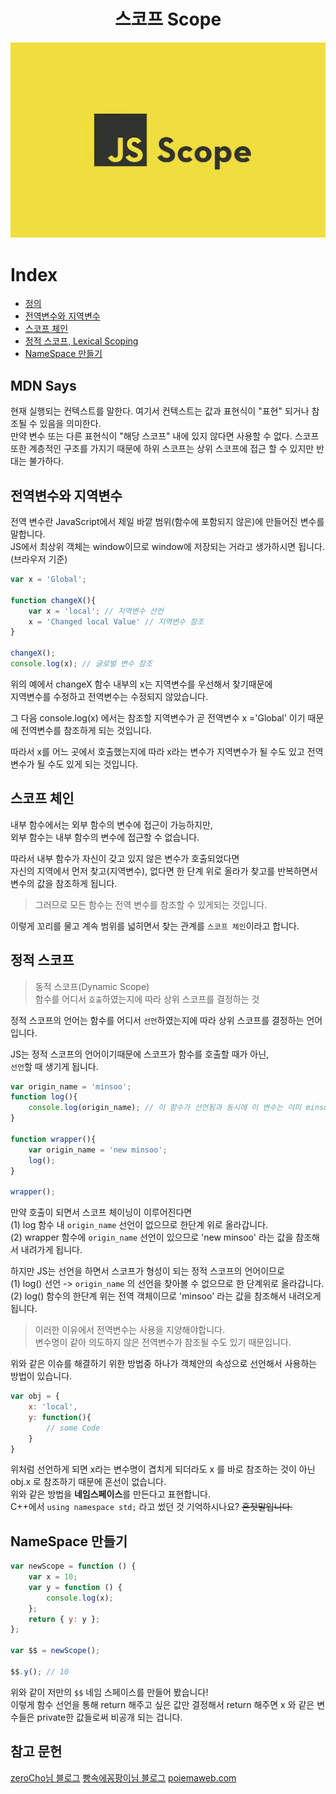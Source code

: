 <h1 align="center">스코프 Scope</h1>

<p align="center">
    <img alt="scope" src="../images/etc/scope/scope_banner.jpg" width="600">
</p>

# Index

- [정의](#mdn-says)
- [전역변수와 지역변수](#전역변수와-지역변수)
- [스코프 체인](#스코프-체인)
- [정적 스코프, Lexical Scoping](#정적-스코프)
- [NameSpace 만들기](#namespace-만들기)

## MDN Says

현재 실행되는 컨텍스트를 말한다. 여기서 컨텍스트는 값과 표현식이 "표현" 되거나 참조될 수 있음을 의미한다.  
만약 변수 또는 다른 표현식이 "해당 스코프" 내에 있지 않다면 사용할 수 없다.
스코프 또한 계층적인 구조를 가지기 때문에 하위 스코프는 상위 스코프에 접근 할 수 있지만 반대는 불가하다.

## 전역변수와 지역변수

전역 변수란 JavaScript에서 제일 바깥 범위(함수에 포함되지 않은)에 만들어진 변수를 말합니다.  
JS에서 최상위 객체는 window이므로 window에 저장되는 거라고 생가하시면 됩니다.(브라우저 기준)

```JavaScript
var x = 'Global';

function changeX(){
    var x = 'local'; // 지역변수 선언
    x = 'Changed local Value' // 지역변수 참조
}

changeX();
console.log(x); // 글로벌 변수 참조

```

위의 예에서 changeX 함수 내부의 x는 지역변수를 우선해서 찾기때문에  
지역변수를 수정하고 전역변수는 수정되지 않았습니다.

그 다음 console.log(x) 에서는 참조할 지역변수가 곧 전역변수 x ='Global' 이기 때문에 전역변수를 참조하게 되는 것입니다.

따라서 x를 어느 곳에서 호출했는지에 따라 x라는 변수가 지역변수가 될 수도 있고 전역변수가 될 수도 있게 되는 것입니다.

## 스코프 체인

내부 함수에서는 외부 함수의 변수에 접근이 가능하지만,  
외부 함수는 내부 함수의 변수에 접근할 수 없습니다.

따라서 내부 함수가 자신이 갖고 있지 않은 변수가 호출되었다면  
자신의 지역에서 먼저 찾고(지역변수), 없다면 한 단계 위로 올라가 찾고를 반복하면서 변수의 값을 참조하게 됩니다.

> 그러므로 모든 함수는 전역 변수를 참조할 수 있게되는 것입니다.

이렇게 꼬리를 물고 계속 범위를 넓히면서 찾는 관계를 `스코프 체인`이라고 합니다.

## 정적 스코프

> 동적 스코프(Dynamic Scope)  
> 함수를 어디서 `호출`하였는지에 따라 상위 스코프를 결정하는 것

정적 스코프의 언어는 함수를 어디서 `선언`하였는지에 따라 상위 스코프를 결정하는 언어입니다.

JS는 정적 스코프의 언어이기때문에 스코프가 함수를 호출할 때가 아닌,  
`선언`할 때 생기게 됩니다.

```JavaScript
var origin_name = 'minsoo';
function log(){
    console.log(origin_name); // 이 함수가 선언됨과 동시에 이 변수는 이미 minsoo
}

function wrapper(){
    var origin_name = 'new minsoo';
    log();
}

wrapper();
```

만약 호출이 되면서 스코프 체이닝이 이루어진다면  
(1) log 함수 내 `origin_name` 선언이 없으므로 한단계 위로 올라갑니다.  
(2) wrapper 함수에 `origin_name` 선언이 있으므로 'new minsoo' 라는 값을 참조해서 내려가게 됩니다.

하지만 JS는 선언을 하면서 스코프가 형성이 되는 정적 스코프의 언어이므로  
(1) log() 선언 -> `origin_name` 의 선언을 찾아볼 수 없으므로 한 단계위로 올라갑니다.  
(2) log() 함수의 한단계 위는 전역 객체이므로 'minsoo' 라는 값을 참조해서 내려오게 됩니다.

> 이러한 이유에서 전역변수는 사용을 지양해야합니다.  
> 변수명이 같아 의도하지 않은 전역변수가 참조될 수도 있기 때문입니다.

위와 같은 이슈를 해결하기 위한 방법중 하나가 객체안의 속성으로 선언해서 사용하는 방법이 있습니다.

```JavaScript
var obj = {
    x: 'local',
    y: function(){
        // some Code
    }
}
```

위처럼 선언하게 되면 x라는 변수명이 겹치게 되더라도 x 를 바로 참조하는 것이 아닌 obj.x 로 참조하기 때문에 혼선이 없습니다.  
위와 같은 방법을 **네임스페이스**를 만든다고 표현합니다.  
C++에서 `using namespace std;` 라고 썼던 것 기억하시나요? ~~혼잣말입니다.~~

## NameSpace 만들기

```JavaScript
var newScope = function () {
    var x = 10;
    var y = function () {
        console.log(x);
    };
    return { y: y };
};

var $$ = newScope();

$$.y(); // 10

```

위와 같이 저만의 `$$` 네임 스페이스를 만들어 봤습니다!  
이렇게 함수 선언을 통해 return 해주고 싶은 값만 결정해서 return 해주면 x 와 같은 변수들은 private한 값들로써 비공개 되는 겁니다.

## 참고 문헌

[zeroCho님 블로그](https://www.zerocho.com/category/Javascript/post/5740531574288ebc5f2ba97e)
[빵속에꼼팡이님 블로그](https://soungnote.tistory.com/18)
[poiemaweb.com](https://poiemaweb.com/js-execution-context)

